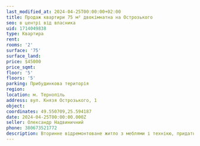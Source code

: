 ```yaml
---
last_modified_at: 2024-04-25T00:00:00+02:00
title: Продаж квартири 75 м² двокімнатна на Острозького
seo: в центрі від власника
uid: 1714049838
type: Квартира
rent:
rooms: '2'
surface: '75'
surface_land:
price: $45000
price_sqmt:
floor: '5'
floors: '5'
parking: Прибудинкова територія
region:
location: м. Тернопіль
address: вул. Князя Острозького, 1
object:
coordinates: 49.550709,25.594187
date: 2024-04-25T00:00:00.000Z
seller: Олександр Надвиничний
phone: 380673521772
description: Вторинне відремонтоване житло з меблями і технікю, придатне і готове для проживання
---
```

